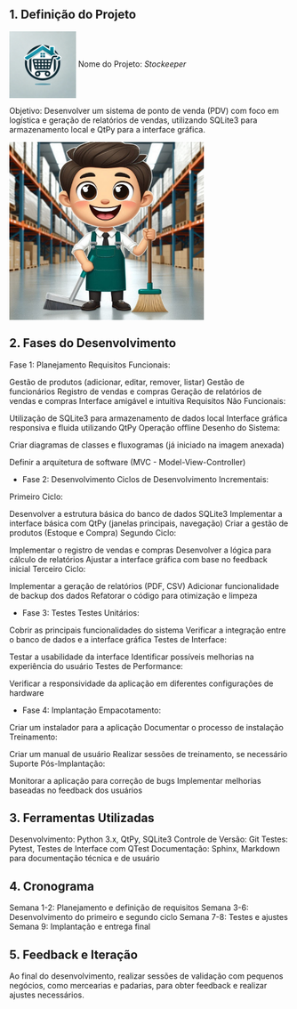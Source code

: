 ## 1. Definição do Projeto
<img src="Main/styles/Logo/WhatsApp Image 2024-08-16 at 8.00.15 PM (2).jpeg" alt="alt text" width="120" height="120" align="center">  Nome do Projeto: *Stockeeper* 


Objetivo: Desenvolver um sistema de ponto de venda (PDV) com foco em logística e geração de relatórios de vendas, utilizando SQLite3 para armazenamento local e QtPy para a interface gráfica.

<img src="Main/styles/Logo/WhatsApp Image 2024-08-16 at 7.52.24 PM.jpeg" alt="alt text" width="350" height="320" align="center">

## 2. Fases do Desenvolvimento
Fase 1: Planejamento
Requisitos Funcionais:

Gestão de produtos (adicionar, editar, remover, listar)
Gestão de funcionários
Registro de vendas e compras
Geração de relatórios de vendas e compras
Interface amigável e intuitiva
Requisitos Não Funcionais:

Utilização de SQLite3 para armazenamento de dados local
Interface gráfica responsiva e fluida utilizando QtPy
Operação offline
Desenho do Sistema:

Criar diagramas de classes e fluxogramas (já iniciado na imagem anexada)

Definir a arquitetura de software (MVC - Model-View-Controller)

* Fase 2: Desenvolvimento
Ciclos de Desenvolvimento Incrementais:

Primeiro Ciclo:

Desenvolver a estrutura básica do banco de dados SQLite3
Implementar a interface básica com QtPy (janelas principais, navegação)
Criar a gestão de produtos (Estoque e Compra)
Segundo Ciclo:

Implementar o registro de vendas e compras
Desenvolver a lógica para cálculo de relatórios
Ajustar a interface gráfica com base no feedback inicial
Terceiro Ciclo:

Implementar a geração de relatórios (PDF, CSV)
Adicionar funcionalidade de backup dos dados
Refatorar o código para otimização e limpeza
* Fase 3: Testes
Testes Unitários:

Cobrir as principais funcionalidades do sistema
Verificar a integração entre o banco de dados e a interface gráfica
Testes de Interface:

Testar a usabilidade da interface
Identificar possíveis melhorias na experiência do usuário
Testes de Performance:

Verificar a responsividade da aplicação em diferentes configurações de hardware
* Fase 4: Implantação
Empacotamento:

Criar um instalador para a aplicação
Documentar o processo de instalação
Treinamento:

Criar um manual de usuário
Realizar sessões de treinamento, se necessário
Suporte Pós-Implantação:

Monitorar a aplicação para correção de bugs
Implementar melhorias baseadas no feedback dos usuários

## 3. Ferramentas Utilizadas
Desenvolvimento: Python 3.x, QtPy, SQLite3
Controle de Versão: Git
Testes: Pytest, Testes de Interface com QTest
Documentação: Sphinx, Markdown para documentação técnica e de usuário

## 4. Cronograma
Semana 1-2: Planejamento e definição de requisitos
Semana 3-6: Desenvolvimento do primeiro e segundo ciclo
Semana 7-8: Testes e ajustes
Semana 9: Implantação e entrega final

## 5. Feedback e Iteração
Ao final do desenvolvimento, realizar sessões de validação com pequenos negócios, como mercearias e padarias, para obter feedback e realizar ajustes necessários.
